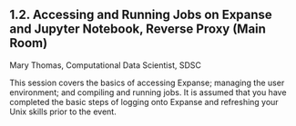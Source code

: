 ## 1.2. Accessing and Running Jobs on Expanse and Jupyter Notebook, Reverse Proxy (Main Room)
Mary Thomas, Computational Data Scientist, SDSC

This session covers the basics of accessing Expanse; managing the user environment; and compiling and running jobs. It is assumed that you have completed the basic steps of logging onto Expanse and refreshing your Unix skills prior to the event.
